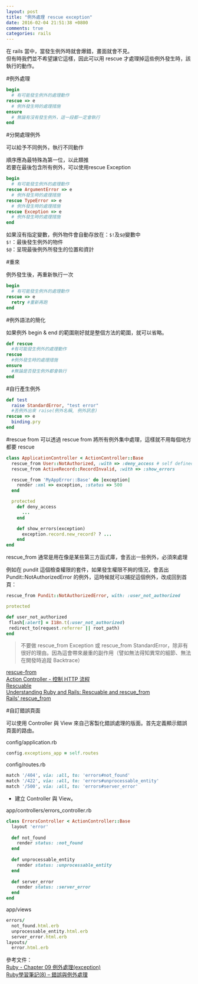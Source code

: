 ```yaml
---
layout: post
title: "例外處理 rescue exception"
date: 2016-02-04 21:51:38 +0800
comments: true
categories: rails
---
```


在 rails 當中，當發生例外時就會爆錯，畫面就會不見。  
但有時我們並不希望讓它這樣，因此可以用 rescue 才處理掉這些例外發生時，該執行的動作。

<!-- more -->

#例外處理

```ruby
begin
  # 有可能發生例外的處理動作
rescue => e
  # 例外發生時的處理措施
ensure
  # 無論有沒有發生例外，這一段都一定會執行
end
```

#分開處理例外

可以給予不同例外，執行不同動作

順序應為最特殊為第一位，以此類推  
若要在最後包含所有例外，可以使用rescue Exception

```ruby
begin
  # 有可能發生例外的處理動作
rescue ArgumentError => e
  # 例外發生時的處理措施
rescue TypeError => e
  # 例外發生時的處理措施
rescue Exception => e
  # 例外發生時的處理措施
end
```
如果沒有指定變數，例外物件會自動存放在：`$!`及`$@`變數中  
`$!`：最後發生例外的物件  
`$@`：呈現最後例外所發生的位置和資計


#重來

例外發生後，再重新執行一次

```ruby
begin
  # 有可能發生例外的處理動作
rescue => e
  retry #重新再跑
end
```

#例外語法的簡化

如果例外 begin & end 的範圍剛好就是整個方法的範圍，就可以省略。

```ruby
def rescue
  #有可能發生例外的處理動作
rescue
  #例外發生時的處理措施
ensure
  #無論是否發生例外都會執行
end

```

#自行產生例外

```ruby
def test
  raise StandardError, "test error"
  #丟例外出來 raise(例外名稱, 例外訊息)
rescue => e
  binding.pry
end
```

#rescue from 
可以透過 rescue from 將所有例外集中處理，這樣就不用每個地方都要 rescue

```ruby
class ApplicationController < ActionController::Base
  rescue_from User::NotAuthorized, :with => :deny_access # self defined exception
  rescue_from ActiveRecord::RecordInvalid, :with => :show_errors

  rescue_from 'MyAppError::Base' do |exception|
    render :xml => exception, :status => 500
  end

  protected
    def deny_access
      ...
    end

    def show_errors(exception)
      exception.record.new_record? ? ...
    end
end
```

rescue_from 通常是用在像是某些第三方函式庫，會丟出一些例外，必須來處理

例如在 pundit 這個檢查權限的套件，如果發生權限不夠的情況，會丟出Pundit::NotAuthorizedError 的例外，這時候就可以捕捉這個例外，改成回到首頁：

```ruby
rescue_from Pundit::NotAuthorizedError, with: :user_not_authorized

protected

def user_not_authorized
 flash[:alert] = I18n.t(:user_not_authorized)
 redirect_to(request.referrer || root_path)
end
```

>不要做 rescue_from Exception 或 rescue_from StandardError，除非有很好的理由。因為這會帶來嚴重的副作用（譬如無法得知異常的細節、無法在開發時追蹤 Backtrace）

[rescue-from](http://rails.ruby.tw/action_controller_overview.html#rescue-from)  
[Action Controller - 控制 HTTP 流程](https://ihower.tw/rails4/actioncontroller.html)  
[Rescuable](http://edgeapi.rubyonrails.org/classes/ActiveSupport/Rescuable/ClassMethods.html)  
[Understanding Ruby and Rails: Rescuable and rescue_from](https://simonecarletti.com/blog/2009/12/inside-ruby-on-rails-rescuable-and-rescue_from/)  
[Rails' rescue_from](http://www.rubytutorial.io/rails-rescue_from/)  

#自訂錯誤頁面

可以使用 Controller 與 View 來自己客製化錯誤處理的版面。首先定義顯示錯誤頁面的路由。

config/application.rb

```ruby
config.exceptions_app = self.routes
```

config/routes.rb

```ruby
match '/404', via: :all, to: 'errors#not_found'
match '/422', via: :all, to: 'errors#unprocessable_entity'
match '/500', via: :all, to: 'errors#server_error'
```

* 建立 Controller 與 View。

app/controllers/errors_controller.rb

```ruby
class ErrorsController < ActionController::Base
  layout 'error'
 
  def not_found
    render status: :not_found
  end
 
  def unprocessable_entity
    render status: :unprocessable_entity
  end
 
  def server_error
    render status: :server_error
  end
end
```

app/views

```ruby
errors/
  not_found.html.erb
  unprocessable_entity.html.erb
  server_error.html.erb
layouts/
  error.html.erb
```

參考文件：  
[Ruby - Chapter 09 例外處理(exception)](http://blog.xuite.net/yschu/wretch/104912690-Ruby+-+Chapter+09+%E4%BE%8B%E5%A4%96%E8%99%95%E7%90%86(exception))  
[Ruby學習筆記(8) – 錯誤與例外處理](http://blog.tonycube.com/2011/07/ruby8.html)